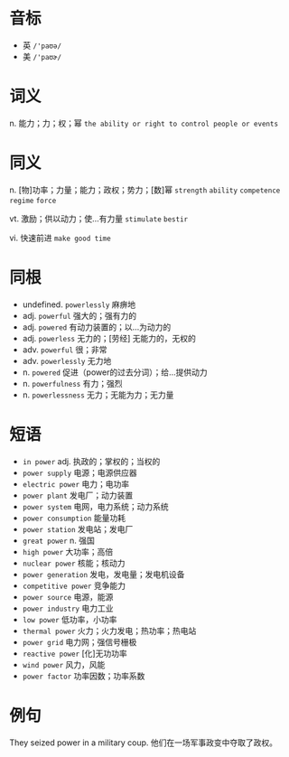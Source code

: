 # 音标

- 英 `/'paʊə/`
- 美 `/'paʊɚ/`

# 词义

n. 能力；力；权；幂
`the ability or right to control people or events`

# 同义

n. [物]功率；力量；能力；政权；势力；[数]幂
`strength` `ability` `competence` `regime` `force`

vt. 激励；供以动力；使…有力量
`stimulate` `bestir`

vi. 快速前进
`make good time`

# 同根

- undefined. `powerlessly` 麻痹地
- adj. `powerful` 强大的；强有力的
- adj. `powered` 有动力装置的；以…为动力的
- adj. `powerless` 无力的；[劳经] 无能力的，无权的
- adv. `powerful` 很；非常
- adv. `powerlessly` 无力地
- n. `powered` 促进（power的过去分词）；给…提供动力
- n. `powerfulness` 有力；强烈
- n. `powerlessness` 无力；无能为力；无力量

# 短语

- `in power` adj. 执政的；掌权的；当权的
- `power supply` 电源；电源供应器
- `electric power` 电力；电功率
- `power plant` 发电厂；动力装置
- `power system` 电网，电力系统；动力系统
- `power consumption` 能量功耗
- `power station` 发电站；发电厂
- `great power` n. 强国
- `high power` 大功率；高倍
- `nuclear power` 核能；核动力
- `power generation` 发电，发电量；发电机设备
- `competitive power` 竞争能力
- `power source` 电源，能源
- `power industry` 电力工业
- `low power` 低功率，小功率
- `thermal power` 火力；火力发电；热功率；热电站
- `power grid` 电力网；强信号栅极
- `reactive power` [化]无功功率
- `wind power` 风力，风能
- `power factor` 功率因数；功率系数

# 例句

They seized power in a military coup.
他们在一场军事政变中夺取了政权。


